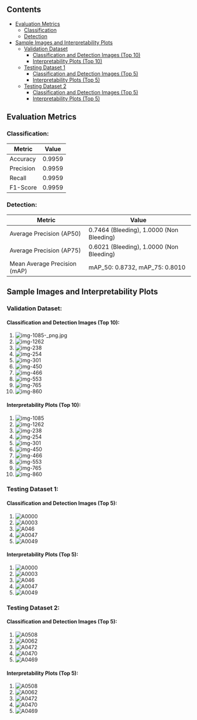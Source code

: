 ## Contents

- [Evaluation Metrics](#evaluation-metrics)
  - [Classification](#classification)
  - [Detection](#detection)
- [Sample Images and Interpretability Plots](#sample-images-and-interpretability-plots)
  - [Validation Dataset](#validation-dataset)
    - [Classification and Detection Images (Top 10)](#classification-and-detection-images-top-10)
    - [Interpretability Plots (Top 10)](#interpretability-plots-top-10)
  - [Testing Dataset 1](#testing-dataset-1)
    - [Classification and Detection Images (Top 5)](#classification-and-detection-images-top-5)
    - [Interpretability Plots (Top 5)](#interpretability-plots-top-5)
  - [Testing Dataset 2](#testing-dataset-2)
    - [Classification and Detection Images (Top 5)](#classification-and-detection-images-top-5)
    - [Interpretability Plots (Top 5)](#interpretability-plots-top-5)


## Evaluation Metrics

### Classification:

| Metric    | Value           |
|-----------|-----------------|
| Accuracy  | 0.9959          |
| Precision | 0.9959          |
| Recall    | 0.9959          |
| F1-Score  | 0.9959          |

### Detection:

| Metric                        | Value                                   |
|-------------------------------|-----------------------------------------|
| Average Precision (AP50)      | 0.7464 (Bleeding), 1.0000 (Non Bleeding) |
| Average Precision (AP75)      | 0.6021 (Bleeding), 1.0000 (Non Bleeding) |
| Mean Average Precision (mAP)  | mAP_50: 0.8732, mAP_75: 0.8010          |

## Sample Images and Interpretability Plots

### Validation Dataset:

#### Classification and Detection Images (Top 10):

1.  ![img-1085-_png.jpg](https://github.com/sayan-neogy/S3N/blob/main/images/validation_set/img-1085-_png.jpg)
2.  ![img-1262](https://github.com/sayan-neogy/S3N/blob/main/images/validation_set/img-1262-_png.jpg)
3.  ![img-238](https://github.com/sayan-neogy/S3N/blob/main/images/validation_set/img-238-_png.jpg)
4.  ![img-254](https://github.com/sayan-neogy/S3N/blob/main/images/validation_set/img-254-_png.jpg)
5.  ![img-301](https://github.com/sayan-neogy/S3N/blob/main/images/validation_set/img-301-_png.jpg)
6.  ![img-450](https://github.com/sayan-neogy/S3N/blob/main/images/validation_set/img-450-_png.jpg)
7.  ![img-466](https://github.com/sayan-neogy/S3N/blob/main/images/validation_set/img-466-_png.jpg)
8.  ![img-553](https://github.com/sayan-neogy/S3N/blob/main/images/validation_set/img-553-_png.jpg)
9.  ![img-765](https://github.com/sayan-neogy/S3N/blob/main/images/validation_set/img-765-_png.jpg)
10.  ![img-860](https://github.com/sayan-neogy/S3N/blob/main/images/validation_set/img-860-_png.jpg)

#### Interpretability Plots (Top 10):

1.  ![img-1085](https://github.com/sayan-neogy/S3N/blob/main/interpretability_plot_eigen_cam/validation_set/img-1085-_png.jpg)
2.  ![img-1262](https://github.com/sayan-neogy/S3N/blob/main/interpretability_plot_eigen_cam/validation_set/img-1262-_png.jpg)
3.  ![img-238](https://github.com/sayan-neogy/S3N/blob/main/interpretability_plot_eigen_cam/validation_set/img-238-_png.jpg)
4.  ![img-254](https://github.com/sayan-neogy/S3N/blob/main/interpretability_plot_eigen_cam/validation_set/img-254-_png.jpg)
5.  ![img-301](https://github.com/sayan-neogy/S3N/blob/main/interpretability_plot_eigen_cam/validation_set/img-301-_png.jpg)
6.  ![img-450](https://github.com/sayan-neogy/S3N/blob/main/interpretability_plot_eigen_cam/validation_set/img-450-_png.jpg)
7.  ![img-466](https://github.com/sayan-neogy/S3N/blob/main/interpretability_plot_eigen_cam/validation_set/img-466-_png.jpg)
8.  ![img-553](https://github.com/sayan-neogy/S3N/blob/main/interpretability_plot_eigen_cam/validation_set/img-553-_png.jpg)
9.  ![img-765](https://github.com/sayan-neogy/S3N/blob/main/interpretability_plot_eigen_cam/validation_set/img-765-_png.jpg)
10.  ![img-860](https://github.com/sayan-neogy/S3N/blob/main/interpretability_plot_eigen_cam/validation_set/img-860-_png.jpg)

### Testing Dataset 1:

#### Classification and Detection Images (Top 5):

1. ![A0000](https://github.com/sayan-neogy/S3N/blob/main/images/test_dataset_1/A0000_png.jpg)
2. ![A0003](https://github.com/sayan-neogy/S3N/blob/main/images/test_dataset_1/A0003_png.jpg)
3. ![A046](https://github.com/sayan-neogy/S3N/blob/main/images/test_dataset_1/A0046_png.jpg)
4. ![A0047](https://github.com/sayan-neogy/S3N/blob/main/images/test_dataset_1/A0047_png.jpg)
5. ![A0049](https://github.com/sayan-neogy/S3N/blob/main/images/test_dataset_1/A0049_png.jpg)

#### Interpretability Plots (Top 5):

1. ![A0000](https://github.com/sayan-neogy/S3N/blob/main/interpretability_plot_eigen_cam/test_dataset_1/A0000_png.jpg)
2. ![A0003](https://github.com/sayan-neogy/S3N/blob/main/interpretability_plot_eigen_cam/test_dataset_1/A0003_png.jpg)
3. ![A046](https://github.com/sayan-neogy/S3N/blob/main/interpretability_plot_eigen_cam/test_dataset_1/A0046_png.jpg)
4. ![A0047](https://github.com/sayan-neogy/S3N/blob/main/interpretability_plot_eigen_cam/test_dataset_1/A0047_png.jpg)
5. ![A0049](https://github.com/sayan-neogy/S3N/blob/main/interpretability_plot_eigen_cam/test_dataset_1/A0049_png.jpg)


### Testing Dataset 2:

#### Classification and Detection Images (Top 5):

1. ![A0508](https://github.com/sayan-neogy/S3N/blob/main/images/test_dataset_2/A0508_png.jpg)
2. ![A0062](https://github.com/sayan-neogy/S3N/blob/main/images/test_dataset_2/A0062_png.jpg)
3. ![A0472](https://github.com/sayan-neogy/S3N/blob/main/images/test_dataset_2/A0472_png.jpg)
4. ![A0470](https://github.com/sayan-neogy/S3N/blob/main/images/test_dataset_2/A0470_png.jpg)
5. ![A0469](https://github.com/sayan-neogy/S3N/blob/main/images/test_dataset_2/A0469_png.jpg)

#### Interpretability Plots (Top 5):

1. ![A0508](https://github.com/sayan-neogy/S3N/blob/main/interpretability_plot_eigen_cam/test_dataset_2/A0508_png.jpg)
2. ![A0062](https://github.com/sayan-neogy/S3N/blob/main/interpretability_plot_eigen_cam/test_dataset_2/A0062_png.jpg)
3. ![A0472](https://github.com/sayan-neogy/S3N/blob/main/interpretability_plot_eigen_cam/test_dataset_2/A0472_png.jpg)
4. ![A0470](https://github.com/sayan-neogy/S3N/blob/main/interpretability_plot_eigen_cam/test_dataset_2/A0470_png.jpg)
5. ![A0469](https://github.com/sayan-neogy/S3N/blob/main/interpretability_plot_eigen_cam/test_dataset_2/A0469_png.jpg)
